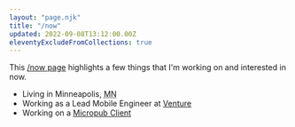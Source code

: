 ```yaml
---
layout: "page.njk"
title: "/now"
updated: 2022-09-08T13:12:00.00Z
eleventyExcludeFromCollections: true
---
```


This <a href="https://nownownow.com" target="_blank">/now page</a> highlights a few things that I'm working on and interested in now.

- Living in <span class="p-locality">Minneapolis</span>, <abbr class="p-region" title="Minnesota">MN</abbr>
- Working as a Lead Mobile Engineer at <a href="https://venture.org" target="_blank">Venture</a>
- Working on a [Micropub Client](https://indieweb.org/Micropub/Clients)

